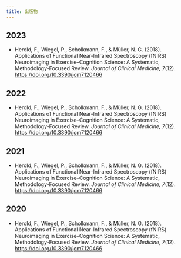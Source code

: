```yaml
---
title: 出版物
---
```


## 2023
- Herold, F., Wiegel, P., Scholkmann, F., & Müller, N. G. (2018). Applications of Functional Near-Infrared Spectroscopy 
(fNIRS) Neuroimaging in Exercise–Cognition Science: A Systematic, Methodology-Focused Review. _Journal of Clinical 
Medicine, 7_(12). https://doi.org/10.3390/jcm7120466

## 2022
- Herold, F., Wiegel, P., Scholkmann, F., & Müller, N. G. (2018). Applications of Functional Near-Infrared Spectroscopy 
(fNIRS) Neuroimaging in Exercise–Cognition Science: A Systematic, Methodology-Focused Review. _Journal of Clinical 
Medicine, 7_(12). https://doi.org/10.3390/jcm7120466

## 2021
- Herold, F., Wiegel, P., Scholkmann, F., & Müller, N. G. (2018). Applications of Functional Near-Infrared Spectroscopy 
(fNIRS) Neuroimaging in Exercise–Cognition Science: A Systematic, Methodology-Focused Review. _Journal of Clinical 
Medicine, 7_(12). https://doi.org/10.3390/jcm7120466

## 2020
- Herold, F., Wiegel, P., Scholkmann, F., & Müller, N. G. (2018). Applications of Functional Near-Infrared Spectroscopy 
(fNIRS) Neuroimaging in Exercise–Cognition Science: A Systematic, Methodology-Focused Review. _Journal of Clinical 
Medicine, 7_(12). https://doi.org/10.3390/jcm7120466